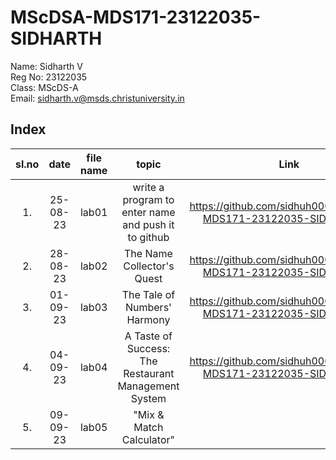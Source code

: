 # MScDSA-MDS171-23122035-SIDHARTH

Name: Sidharth V  
Reg No: 23122035   
Class: MScDS-A  
Email: sidharth.v@msds.christuniversity.in

## Index
|sl.no|date|file name|topic|Link|
|:----:|:----:|:---:|:----:|:----:|
|1.|25-08-23|lab01|write a program to enter name and push it to github|https://github.com/sidhuh0000/MScDSA-MDS171-23122035-SIDHARTH.git|
|2.|28-08-23|lab02|The Name Collector's Quest|https://github.com/sidhuh0000/MScDSA-MDS171-23122035-SIDHARTH.git|
|3.|01-09-23|lab03|The Tale of Numbers' Harmony|https://github.com/sidhuh0000/MScDSA-MDS171-23122035-SIDHARTH.git|
|4.|04-09-23|lab04|A Taste of Success: The Restaurant Management System|https://github.com/sidhuh0000/MScDSA-MDS171-23122035-SIDHARTH.git|
|5.|09-09-23|lab05|"Mix & Match Calculator"||
